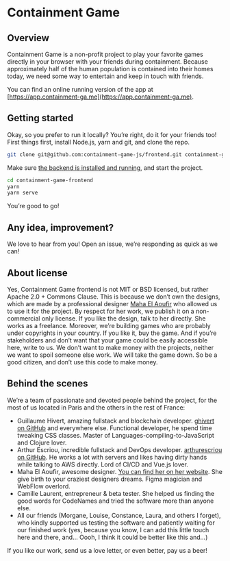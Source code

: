 # Containment Game

## Overview

Containment Game is a non-profit project to play your favorite games directly in your browser with your friends during containment. Because approximately half of the human population is contained into their homes today, we need some way to entertain and keep in touch with friends.

You can find an online running version of the app at [https://app.containment-ga.me](https://app.containment-ga.me).

## Getting started

Okay, so you prefer to run it locally? You’re right, do it for your friends too!  
First things first, install Node.js, yarn and git, and clone the repo.

```bash
git clone git@github.com:containment-game-js/frontend.git containment-game-frontend
```

Make sure [the backend is installed and running](https://github.com/containment-game-js/backend), and start the project.

```bash
cd containment-game-frontend
yarn
yarn serve
```

You’re good to go!

## Any idea, improvement?

We love to hear from you! Open an issue, we’re responding as quick as we can!

## About license

Yes, Containment Game frontend is not MIT or BSD licensed, but rather Apache 2.0 + Commons Clause. This is because we don’t own the designs, which are made by a professional designer [Maha El Aoufir](https://www.mahaelaoufir.com/) who allowed us to use it for the project. By respect for her work, we publish it on a non-commercial only license. If you like the design, talk to her directly. She works as a freelance. Moreover, we’re building games who are probably under copyrights in your country. If you like it, buy the game. And if you’re stakeholders and don’t want that your game could be easily accessible here, write to us. We don’t want to make money with the projects, neither we want to spoil someone else work. We will take the game down. So be a good citizen, and don’t use this code to make money.

## Behind the scenes

We’re a team of passionate and devoted people behind the project, for the most of us located in Paris and the others in the rest of France:

- Guillaume Hivert, amazing fullstack and blockchain developer. [ghivert on GitHub](https://github.com/ghivert) and everywhere else. Functional developer, he spend time tweaking CSS classes. Master of Languages-compiling-to-JavaScript and Clojure lover.
- Arthur Escriou, incredible fullstack and DevOps developer. [arthurescriou on GitHub](https://github.com/arthurescriou). He works a lot with servers and likes having dirty hands while talking to AWS directly. Lord of CI/CD and Vue.js lover.
- Maha El Aoufir, awesome designer. [You can find her on her website](https://www.mahaelaoufir.com/). She give birth to your craziest designers dreams. Figma magician and WebFlow overlord.
- Camille Laurent, entrepreneur & beta tester. She helped us finding the good words for CodeNames and tried the software more than anyone else.
- All our friends (Morgane, Louise, Constance, Laura, and others I forget), who kindly supported us testing the software and patiently waiting for our finished work (yes, because you know, I can add this little touch here and there, and… Oooh, I think it could be better like this and…)

If you like our work, send us a love letter, or even better, pay us a beer!
